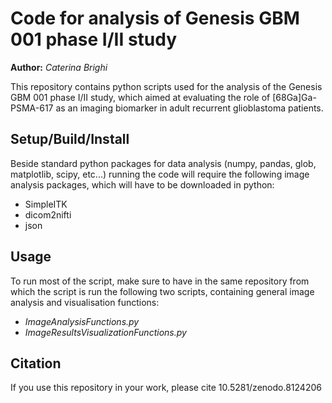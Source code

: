 # Code for analysis of Genesis GBM 001 phase I/II study

**Author:** *Caterina Brighi*

This repository contains python scripts used for the analysis of the Genesis GBM 001 phase I/II study, which aimed at evaluating the role of [68Ga]Ga-PSMA-617 as an imaging biomarker in adult recurrent glioblastoma patients.

## Setup/Build/Install

Beside standard python packages for data analysis (numpy, pandas, glob, matplotlib, scipy, etc...) running the code will require the following image analysis packages, which will have to be downloaded in python:
- SimpleITK
- dicom2nifti
- json

## Usage

To run most of the script, make sure to have in the same repository from which the script is run the following two scripts, containing general image analysis and visualisation functions:
- *ImageAnalysisFunctions.py*
- *ImageResultsVisualizationFunctions.py*

## Citation

If you use this repository in your work, please cite 10.5281/zenodo.8124206 
